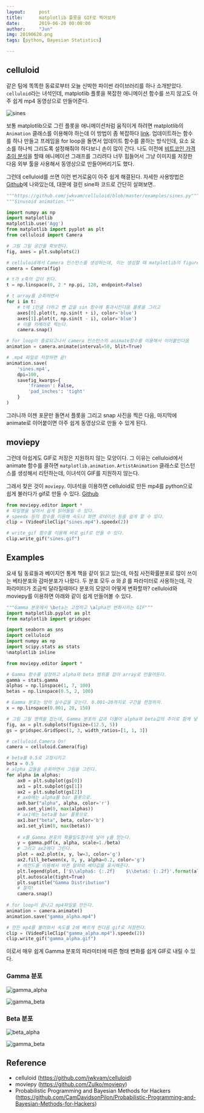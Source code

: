 ```yaml
---
layout:     post
title:      matplotlib 플롯을 GIF로 찍어보자
date:       2019-06-20 00:00:00
author:     "Jun"
img: 20190620.png
tags: [python, Bayesian Statistics]

---
```




## celluloid

같은 팀에 똑똑한 동료로부터 오늘 신박한 파이썬 라이브러리를 하나 소개받았다. `celluloid`라는 녀석인데, matplotlib 플롯을 복잡한 애니메이션 함수를 쓰지 않고도 아주 쉽게 mp4 동영상으로 만들어준다.

![sines](../assets/materials/20190620/sines.gif)



보통 matplotlib으로 그린 플롯을 애니메이션처럼 움직이게 하려면 matplotlib의 `Animation` 클래스를 이용해야 하는데 이 방법이 좀 복잡하다 <a href="https://matplotlib.org/3.1.0/api/animation_api.html">link</a>. 업데이트하는 함수를 하나 만들고 프레임을 for loop을 돌면서 업데이트 함수를 콜하는 방식인데, 요소 요소를 하나씩 그리도록 설정해줘야 하다보니 손이 많이 간다. 나도 이전에 <a href="https://jsideas.net/bitcoin_dtw/">비트코인 가격 추이 분석</a>을 할때 애니메이션 그래프를 그리려다 너무 힘들어서 그냥 이미지를 저장한 다음 외부 툴을 사용해서 동영상으로 만들어버리기도 했다.

그런데 celluloid를 쓰면 이런 번거로움이 아주 쉽게 해결된다. 자세한 사용방법은 <a href="https://github.com/jwkvam/celluloid">Github</a>에 나와있는데, 대문에 걸린 sine파 코드로 간단히 살펴보면..

```python
"""https://github.com/jwkvam/celluloid/blob/master/examples/sines.py"""
"""Sinusoid animation."""

import numpy as np
import matplotlib
matplotlib.use('Agg')
from matplotlib import pyplot as plt
from celluloid import Camera

# 그림 그릴 공간을 확보한다.
fig, axes = plt.subplots(2)

# celluloid에서 Camera 인스턴스를 생성하는데, 이는 생성할 때 matplotlib의 figure를 인자로 받는다. 위에서 만든 fig를 넣어준다.
camera = Camera(fig)

# t가 x축의 값이 된다.
t = np.linspace(0, 2 * np.pi, 128, endpoint=False)

# t array를 순회하면서
for i in t:
    # t에 i만큼 더하고 뺀 값을 sin 함수에 통과시킨다음 플롯을 그리고
    axes[0].plot(t, np.sin(t + i), color='blue')
    axes[1].plot(t, np.sin(t - i), color='blue')
    # 이를 카메라로 찍는다.
    camera.snap()

# for loop이 종료되고나서 camera 인스턴스의 animate함수를 이용해서 이어붙인다음
animation = camera.animate(interval=50, blit=True)

# .mp4 파일로 저장하면 끝!
animation.save(
    'sines.mp4',
    dpi=100,
    savefig_kwargs={
        'frameon': False,
        'pad_inches': 'tight'
    }
)
```



그러니까 이젠 포문만 돌면서 플롯을 그리고 snap 사진을 찍은 다음, 마지막에 animate로 이어붙이면 아주 쉽게 동영상으로 만들 수 있게 된다.



## moviepy

그런데 아쉽게도 GIF로 저장은 지원하지 않는 모양이다. 그 이유는 celluloid에서 animate 함수를 콜하면 `matplotlib.animation.ArtistAnimation` 클래스로 인스턴스를 생성해서 리턴하는데, 이녀석이 GIF를 지원하지 않는다.

그래서 찾은 것이 `moviepy`. 이녀석을 이용하면 celluloid로 만든 mp4를 python으로 쉽게 불러다가 gif로 만들 수 있다. <a href="https://github.com/Zulko/moviepy">Github</a> 

```python
from moviepy.editor import *
# 파일명을 넣어서 쉽게 읽어들일 수 있다.
# speedx 등의 함수를 이용해 속도나 화면 로테이션 등을 쉽게 할 수 있다.
clip = (VideoFileClip("sines.mp4").speedx(2))

# write_gif 함수를 이용해 바로 gif로 만들 수 있다.
clip.write_gif("sines.gif")
```



## Examples

요새 팀 동료들과 베이지언 통계 책을 같이 읽고 있는데, 마침 사전확률분포로 많이 쓰이는 베타분포와 감마분포가 나왔다. 두 분포 모두 $\alpha$ 와 $\beta$ 를 파라미터로 사용하는데, 각 파라미터가 조금씩 달라질때마다 분포의 모양이 어떻게 변화할까? celluloid와 moviepy를 이용하면 아래와 같이 쉽게 만들어볼 수 있다.

```python
"""Gamma 분포에서 \beta는 고정하고 \alpha만 변화시키는 GIF"""
import matplotlib.pyplot as plt
from matplotlib import gridspec

import seaborn as sns
import celluloid
import numpy as np
import scipy.stats as stats
%matplotlib inline

from moviepy.editor import *

# Gamma 함수를 설정하고 alpha와 beta 범위를 잡아 array로 만들어둔다.
gamma = stats.gamma
alphas = np.linspace(1, 7, 100)
betas = np.linspace(0.5, 2, 100)

# Gamma 분포는 양의 실수값을 갖는다. 0.001~20까지로 구간을 한정하자.
x = np.linspace(0.001, 20, 150)

# 그림 그릴 영역을 잡는데, Gamma 분포의 값과 더불어 alpha와 beta값의 추이로 함께 넣어주자. GridSpec을 사용해 3개 영역을 잡는다. 
fig, ax = plt.subplots(figsize=(12.5, 5))
gs = gridspec.GridSpec(1, 3, width_ratios=[1, 1, 3]) 

# celluloid.Camera On!
camera = celluloid.Camera(fig)    

# beta를 0.5로 고정시키고
beta = 0.5
# alpha 값들을 순회하면서 그림을 그린다.
for alpha in alphas:
    ax0 = plt.subplot(gs[0])
    ax1 = plt.subplot(gs[1])
    ax2 = plt.subplot(gs[2])
    # ax0에는 alpha를 bar 플롯으로.
    ax0.bar("alpha", alpha, color='r')
    ax0.set_ylim(0, max(alphas))
    # ax1에는 beta를 bar 플롯으로.
    ax1.bar("beta", beta, color='b')
    ax1.set_ylim(0, max(betas))
    
    # x를 Gamma 분포의 확률밀도함수에 넣어 y를 얻는다.
    y = gamma.pdf(x, alpha, scale=1./beta)
    # 그리고 ax2에다 그린다.
    plot = ax2.plot(x, y, lw=3, color='g')
    ax2.fill_between(x, 0, y, alpha=0.2, color='g')
    # 레전드를 이용해서 바뀐 알파와 베타값을 표시해준다.
    plt.legend(plot, ['$\\alpha$: {:.2f}    $\\beta$: {:.2f}'.format(alpha, beta)])
    plt.autoscale(tight=True)
    plt.suptitle("Gamma Distribution")
    # 찰칵!
    camera.snap()
    
# for loop이 끝나고 mp4파일을 만든다.
animation = camera.animate()
animation.save("gamma_alpha.mp4")

# 만든 mp4를 불러와서 속도를 2배 빠르게 한다음 gif로 저장한다.
clip = (VideoFileClip("gamma_alpha.mp4").speedx(2))
clip.write_gif("gamma_alpha.gif")
```



이로서 매우 쉽게 Gamma 분포의 파라미터에 따른 형태 변화를 쉽게 GIF로 내릴 수 있다.

### Gamma 분포

![gamma_alpha](../assets/materials/20190620/gamma_alpha.gif)

![gamma_beta](../assets/materials/20190620/gamma_beta.gif)

### Beta 분포

![beta_alpha](../assets/materials/20190620/beta_alpha.gif)

![gamma_beta](../assets/materials/20190620/beta_beta.gif)



## Reference

- celluloid (https://github.com/jwkvam/celluloid)
- moviepy (https://github.com/Zulko/moviepy)
- Probabilistic Programming and Bayesian Methods for Hackers (https://github.com/CamDavidsonPilon/Probabilistic-Programming-and-Bayesian-Methods-for-Hackers)